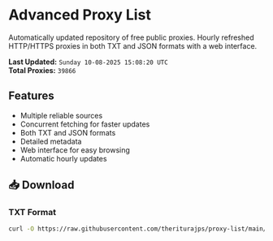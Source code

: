# Advanced Proxy List

Automatically updated repository of free public proxies. Hourly refreshed HTTP/HTTPS proxies in both TXT and JSON formats with a web interface.

**Last Updated:** `Sunday 10-08-2025 15:08:20 UTC`  
**Total Proxies:** `39866`

## Features
- Multiple reliable sources
- Concurrent fetching for faster updates
- Both TXT and JSON formats
- Detailed metadata
- Web interface for easy browsing
- Automatic hourly updates

## 📥 Download

### TXT Format
```bash
curl -O https://raw.githubusercontent.com/theriturajps/proxy-list/main/proxies.txt